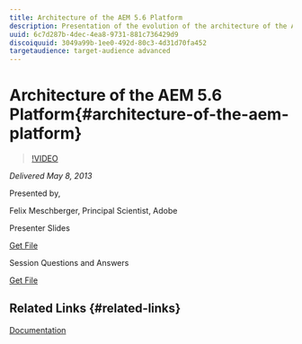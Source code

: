 ```yaml
---
title: Architecture of the AEM 5.6 Platform
description: Presentation of the evolution of the architecture of the AEM Application Platform. Since the first release of Communiqué 1 until the most recent launch of AEM 5.6 the application underwent several massive changes to become the versatile and extensible application platform it is now.
uuid: 6c7d287b-4dec-4ea8-9731-881c736429d9
discoiquuid: 3049a99b-1ee0-492d-80c3-4d31d70fa452
targetaudience: target-audience advanced
---
```


# Architecture of the AEM 5.6 Platform{#architecture-of-the-aem-platform}

>[!VIDEO](https://video.tv.adobe.com/v/19575/?quality=9)

*Delivered May 8, 2013*

Presented by,

Felix Meschberger, Principal Scientist, Adobe

Presenter Slides

[Get File](assets/20130508-aem56-architecture.pdf)

Session Questions and Answers

[Get File](assets/questionsanswers-aem56-architecture.pdf)

## Related Links {#related-links}

[Documentation](https://docs.adobe.com/docs/en/cq/5-6-1/exploring/introduction.html?wcmmode=disabled)

<!--
[Get back to the Overview](https://helpx.adobe.com/experience-manager/kt/eseminars/gems/aem-index.html)
-->

